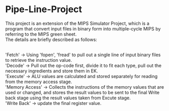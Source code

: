 # Pipe-Line-Project

This project is an extension of the MIPS Simulator Project, which is a program that convert input files in binary form into multiple-cycle MIPS by referring to the MIPS green sheet. <br />
The details are briefly described as follows:<br /><br />

'Fetch' -> Using 'fopen', 'fread' to pull out a single line of input binary files to retrieve the instruction value. <br />
'Decode' -> Pull out the op-code first, divide it to fit each type, pull out the necessary ingredients and store them in EK. <br />
'Execute' -> ALU values are calculated and stored separately for reading from the memory access stage.<br />
'Memory Access' -> Collects the instructions of the memory values that are used or changed, and stores the result values to be sent to the final Write back stage using the result values taken from Excute stage.<br />
'Write Back' -> update the final register value.<br />
